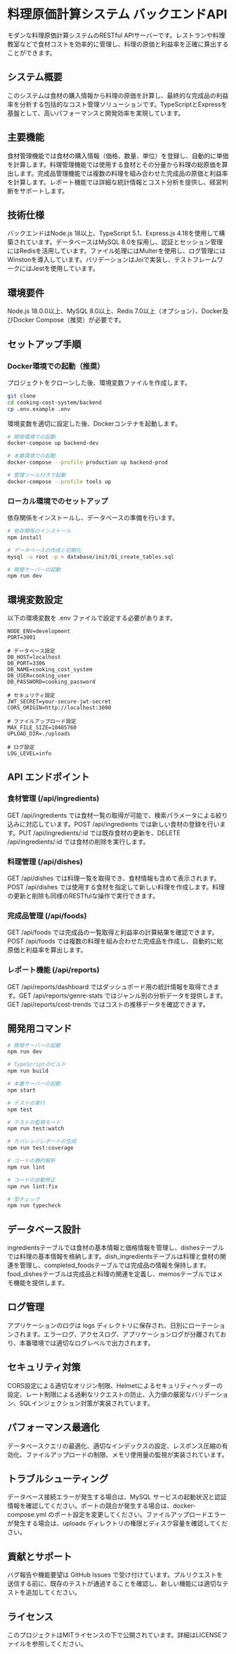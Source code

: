 # 料理原価計算システム バックエンドAPI

モダンな料理原価計算システムのRESTful APIサーバーです。レストランや料理教室などで食材コストを効率的に管理し、料理の原価と利益率を正確に算出することができます。

## システム概要

このシステムは食材の購入情報から料理の原価を計算し、最終的な完成品の利益率を分析する包括的なコスト管理ソリューションです。TypeScriptとExpressを基盤として、高いパフォーマンスと開発効率を実現しています。

## 主要機能

食材管理機能では食材の購入情報（価格、数量、単位）を登録し、自動的に単価を計算します。料理管理機能では使用する食材とその分量から料理の総原価を算出します。完成品管理機能では複数の料理を組み合わせた完成品の原価と利益率を計算します。レポート機能では詳細な統計情報とコスト分析を提供し、経営判断をサポートします。

## 技術仕様

バックエンドはNode.js 18以上、TypeScript 5.1、Express.js 4.18を使用して構築されています。データベースはMySQL 8.0を採用し、認証とセッション管理にはRedisを活用しています。ファイル処理にはMulterを使用し、ログ管理にはWinstonを導入しています。バリデーションはJoiで実装し、テストフレームワークにはJestを使用しています。

## 環境要件

Node.js 18.0.0以上、MySQL 8.0以上、Redis 7.0以上（オプション）、Docker及びDocker Compose（推奨）が必要です。

## セットアップ手順

### Docker環境での起動（推奨）

プロジェクトをクローンした後、環境変数ファイルを作成します。

```bash
git clone 
cd cooking-cost-system/backend
cp .env.example .env
```

環境変数を適切に設定した後、Dockerコンテナを起動します。

```bash
# 開発環境での起動
docker-compose up backend-dev

# 本番環境での起動
docker-compose --profile production up backend-prod

# 管理ツール付きで起動
docker-compose --profile tools up
```

### ローカル環境でのセットアップ

依存関係をインストールし、データベースの準備を行います。

```bash
# 依存関係のインストール
npm install

# データベースの作成と初期化
mysql -u root -p < database/init/01_create_tables.sql

# 開発サーバーの起動
npm run dev
```

## 環境変数設定

以下の環境変数を .env ファイルで設定する必要があります。

```env
NODE_ENV=development
PORT=3001

# データベース設定
DB_HOST=localhost
DB_PORT=3306
DB_NAME=cooking_cost_system
DB_USER=cooking_user
DB_PASSWORD=cooking_password

# セキュリティ設定
JWT_SECRET=your-secure-jwt-secret
CORS_ORIGIN=http://localhost:3000

# ファイルアップロード設定
MAX_FILE_SIZE=10485760
UPLOAD_DIR=./uploads

# ログ設定
LOG_LEVEL=info
```

## API エンドポイント

### 食材管理 (/api/ingredients)

GET /api/ingredients では食材一覧の取得が可能で、検索パラメータによる絞り込みに対応しています。POST /api/ingredients では新しい食材の登録を行います。PUT /api/ingredients/:id では既存食材の更新を、DELETE /api/ingredients/:id では食材の削除を実行します。

### 料理管理 (/api/dishes)

GET /api/dishes では料理一覧を取得でき、食材情報も含めて表示されます。POST /api/dishes では使用する食材を指定して新しい料理を作成します。料理の更新と削除も同様のRESTfulな操作で実行できます。

### 完成品管理 (/api/foods)

GET /api/foods では完成品の一覧取得と利益率の計算結果を確認できます。POST /api/foods では複数の料理を組み合わせた完成品を作成し、自動的に総原価と利益率を算出します。

### レポート機能 (/api/reports)

GET /api/reports/dashboard ではダッシュボード用の統計情報を取得できます。GET /api/reports/genre-stats ではジャンル別の分析データを提供します。GET /api/reports/cost-trends ではコストの推移データを確認できます。

## 開発用コマンド

```bash
# 開発サーバーの起動
npm run dev

# TypeScriptのビルド
npm run build

# 本番サーバーの起動
npm start

# テストの実行
npm test

# テストの監視モード
npm run test:watch

# カバレッジレポートの生成
npm run test:coverage

# コードの静的解析
npm run lint

# コードの自動修正
npm run lint:fix

# 型チェック
npm run typecheck
```

## データベース設計

ingredientsテーブルでは食材の基本情報と価格情報を管理し、dishesテーブルでは料理の基本情報を格納します。dish_ingredientsテーブルは料理と食材の関連を管理し、completed_foodsテーブルでは完成品の情報を保持します。food_dishesテーブルは完成品と料理の関連を定義し、memosテーブルではメモ機能を提供します。

## ログ管理

アプリケーションのログは logs ディレクトリに保存され、日別にローテーションされます。エラーログ、アクセスログ、アプリケーションログが分離されており、本番環境では適切なログレベルで出力されます。

## セキュリティ対策

CORS設定による適切なオリジン制限、Helmetによるセキュリティヘッダーの設定、レート制限による過剰なリクエストの防止、入力値の厳密なバリデーション、SQLインジェクション対策が実装されています。

## パフォーマンス最適化

データベースクエリの最適化、適切なインデックスの設定、レスポンス圧縮の有効化、ファイルアップロードの制限、メモリ使用量の監視が実装されています。

## トラブルシューティング

データベース接続エラーが発生する場合は、MySQL サービスの起動状況と認証情報を確認してください。ポートの競合が発生する場合は、docker-compose.yml のポート設定を変更してください。ファイルアップロードエラーが発生する場合は、uploads ディレクトリの権限とディスク容量を確認してください。

## 貢献とサポート

バグ報告や機能要望は GitHub Issues で受け付けています。プルリクエストを送信する前に、既存のテストが通過することを確認し、新しい機能には適切なテストを追加してください。

## ライセンス

このプロジェクトはMITライセンスの下で公開されています。詳細はLICENSEファイルを参照してください。
